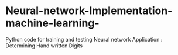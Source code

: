 # Neural-network-Implementation-machine-learning-
Python code for training and testing Neural network 
Application : Determining Hand written Digits
